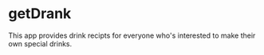 # getDrank
This app provides drink recipts for everyone who's interested to make their own special drinks.
